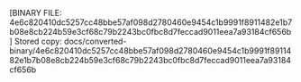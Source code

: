 [BINARY FILE: 4e6c820410dc5257cc48bbe57af098d2780460e9454c1b9991f8911482e1b7b08e8cb224b59e3cf68c79b2243bc0fbc8d7feccad9011eea7a93184cf656b]
Stored copy: docs/converted-binary/4e6c820410dc5257cc48bbe57af098d2780460e9454c1b9991f8911482e1b7b08e8cb224b59e3cf68c79b2243bc0fbc8d7feccad9011eea7a93184cf656b
